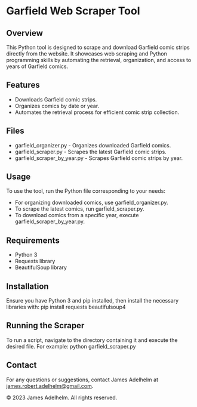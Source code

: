 # Garfield Web Scraper Tool

## Overview
This Python tool is designed to scrape and download Garfield comic strips directly from the website. It showcases web scraping and Python programming skills by automating the retrieval, organization, and access to years of Garfield comics.

## Features
- Downloads Garfield comic strips.
- Organizes comics by date or year.
- Automates the retrieval process for efficient comic strip collection.

## Files
- garfield_organizer.py - Organizes downloaded Garfield comics.
- garfield_scraper.py - Scrapes the latest Garfield comic strips.
- garfield_scraper_by_year.py - Scrapes Garfield comic strips by year.

## Usage
To use the tool, run the Python file corresponding to your needs:
- For organizing downloaded comics, use garfield_organizer.py.
- To scrape the latest comics, run garfield_scraper.py.
- To download comics from a specific year, execute garfield_scraper_by_year.py.

## Requirements
- Python 3
- Requests library
- BeautifulSoup library

## Installation
Ensure you have Python 3 and pip installed, then install the necessary libraries with: pip install requests beautifulsoup4

## Running the Scraper
To run a script, navigate to the directory containing it and execute the desired file. For example: python garfield_scraper.py

## Contact
For any questions or suggestions, contact James Adelhelm at james.robert.adelhelm@gmail.com.

© 2023 James Adelhelm. All rights reserved.
